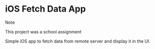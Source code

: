# iOS Fetch Data App

> [!NOTE]
> This project was a school assignment

Simple iOS app to fetch data from remote server and display it in the UI.

